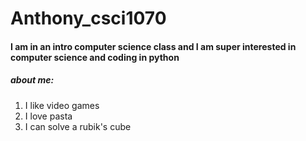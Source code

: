 # Anthony_csci1070
#### I am in an intro computer science class and I am **super** interested in computer science and coding in python
##### about me: 
1. I like video games
2. I love pasta
3. I can solve a rubik's cube

